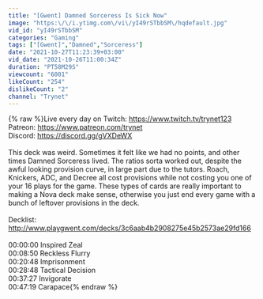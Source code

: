 ```yaml
---
title: "[Gwent] Damned Sorceress Is Sick Now"
image: "https:\/\/i.ytimg.com\/vi\/yI49rSTbbSM\/hqdefault.jpg"
vid_id: "yI49rSTbbSM"
categories: "Gaming"
tags: ["[Gwent]","Damned","Sorceress"]
date: "2021-10-27T11:23:39+03:00"
vid_date: "2021-10-26T11:00:34Z"
duration: "PT58M29S"
viewcount: "6001"
likeCount: "254"
dislikeCount: "2"
channel: "Trynet"
---
```

{% raw %}Live every day on Twitch: <a rel="nofollow" target="blank" href="https://www.twitch.tv/trynet123">https://www.twitch.tv/trynet123</a><br />Patreon: <a rel="nofollow" target="blank" href="https://www.patreon.com/trynet">https://www.patreon.com/trynet</a><br />Discord: <a rel="nofollow" target="blank" href="https://discord.gg/gVXDeWX">https://discord.gg/gVXDeWX</a><br /><br />This deck was weird. Sometimes it felt like we had no points, and other times Damned Sorceress lived. The ratios sorta worked out, despite the awful looking provision curve, in large part due to the tutors. Roach, Knickers, ADC, and Decree all cost provisions while not costing you one of your 16 plays for the game. These types of cards are really important to making a Nova deck make sense, otherwise you just end every game with a bunch of leftover provisions in the deck. <br /><br />Decklist: <a rel="nofollow" target="blank" href="http://www.playgwent.com/decks/3c6aab4b2908275e45b2573ae29fd166">http://www.playgwent.com/decks/3c6aab4b2908275e45b2573ae29fd166</a><br /><br />00:00:00 Inspired Zeal<br />00:08:50 Reckless Flurry<br />00:20:48 Imprisonment<br />00:28:48 Tactical Decision<br />00:37:27 Invigorate<br />00:47:19 Carapace{% endraw %}
